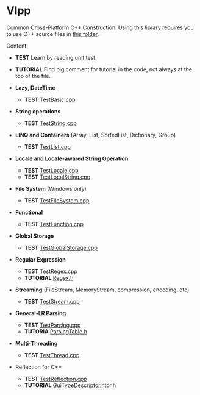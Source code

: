 # Vlpp
Common Cross-Platform C++ Construction. Using this library requires you to use C++ source files in [this folder](https://github.com/vczh-libraries/Vlpp/tree/master/Release).

Content:
   * **TEST** Learn by reading unit test
   * **TUTORIAL** Find big comment for tutorial in the code, not always at the top of the file.

* **Lazy<T>, DateTime**
    * **TEST** [TestBasic.cpp](https://github.com/vczh-libraries/Vlpp/blob/master/Test/Source/TestBasic.cpp)
* **String operations**
    * **TEST** [TestString.cpp](https://github.com/vczh-libraries/Vlpp/blob/master/Test/Source/TestString.cpp)
* **LINQ and Containers** (Array, List, SortedList, Dictionary, Group)
    * **TEST** [TestList.cpp](https://github.com/vczh-libraries/Vlpp/blob/master/Test/Source/TestList.cpp)
* **Locale and Locale-awared String Operation**
    * **TEST** [TestLocale.cpp](https://github.com/vczh-libraries/Vlpp/blob/master/Test/Source/TestLocale.cpp)
    * **TEST** [TestLocalString.cpp](https://github.com/vczh-libraries/Vlpp/blob/master/Test/Source/TestLocaleString.cpp)
* **File System** (Windows only)
    * **TEST** [TestFileSystem.cpp](https://github.com/vczh-libraries/Vlpp/blob/master/Test/Source/TestFileSystem.cpp)
* **Functional**
    * **TEST** [TestFunction.cpp](https://github.com/vczh-libraries/Vlpp/blob/master/Test/Source/TestFunction.cpp)
* **Global Storage**
    * **TEST** [TestGlobalStorage.cpp](https://github.com/vczh-libraries/Vlpp/blob/master/Test/Source/TestGlobalStorage.cpp)
* **Regular Expression**
    * **TEST** [TestRegex.cpp](https://github.com/vczh-libraries/Vlpp/blob/master/Test/Source/TestRegex.cpp)
    * **TUTORIAL** [Regex.h](https://github.com/vczh-libraries/Vlpp/blob/master/Source/Regex/Regex.h)
* **Streaming** (FileStream, MemoryStream, compression, encoding, etc)
    * **TEST** [TestStream.cpp](https://github.com/vczh-libraries/Vlpp/blob/master/Test/Source/TestStream.cpp)
* **General-LR Parsing**
    * **TEST** [TestParsing.cpp](https://github.com/vczh-libraries/Vlpp/blob/master/Test/Source/TestParsing.cpp)
    * **TUTORIA** [ParsingTable.h](https://github.com/vczh-libraries/Vlpp/blob/master/Source/Parsing/ParsingTable.h)
* **Multi-Threading**
    * **TEST** [TestThread.cpp](https://github.com/vczh-libraries/Vlpp/blob/master/Test/Source/TestThread.cpp)
* Reflection for C++
    * **TEST** [TestReflection.cpp](https://github.com/vczh-libraries/Vlpp/blob/master/Test/Source/TestReflection.cpp)
    * **TUTORIAL** [GuiTypeDescriptor.h](https://github.com/vczh-libraries/Vlpp/blob/master/Source/Reflection/GuiTypeDescrip)tor.h
